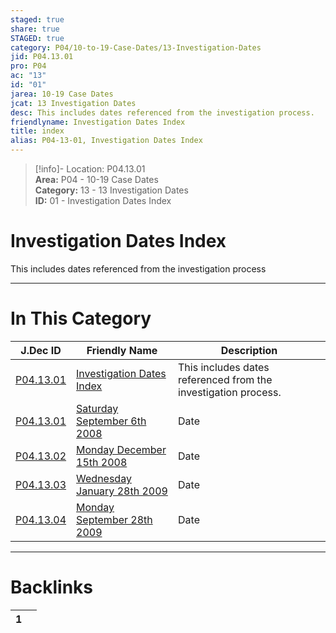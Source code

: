 ```yaml
---  
staged: true  
share: true  
STAGED: true  
category: P04/10-to-19-Case-Dates/13-Investigation-Dates  
jid: P04.13.01  
pro: P04  
ac: "13"  
id: "01"  
jarea: 10-19 Case Dates  
jcat: 13 Investigation Dates  
desc: This includes dates referenced from the investigation process.  
friendlyname: Investigation Dates Index  
title: index  
alias: P04-13-01, Investigation Dates Index  
---  
```

  
>[!info]- Location: P04.13.01  
>**Area:** P04 - 10-19 Case Dates  
>**Category:** 13 - 13 Investigation Dates  
>**ID:** 01 - Investigation Dates Index  
  
# Investigation Dates Index  
  
This includes dates referenced from the investigation process  
   
  
  
---  
# In This Category  
  
| J.Dec ID                                                                                                                          | Friendly Name                                                                                                                                       | Description                                                    |  
| --------------------------------------------------------------------------------------------------------------------------------- | --------------------------------------------------------------------------------------------------------------------------------------------------- | -------------------------------------------------------------- |  
| [P04.13.01](index.md)                                 | [Investigation Dates Index](index.md)                                   | This includes dates referenced from the investigation process. |  
| [P04.13.01](./2008-9-6-Saturday-September-6th-2008.md)  | [Saturday September 6th 2008](./2008-9-6-Saturday-September-6th-2008.md)  | Date                                                           |  
| [P04.13.02](./2008-12-15-Monday-December-15th-2008.md)  | [Monday December 15th 2008](./2008-12-15-Monday-December-15th-2008.md)    | Date                                                           |  
| [P04.13.03](./2009-1-28-Wednesday-January-28th-2009.md) | [Wednesday January 28th 2009](./2009-1-28-Wednesday-January-28th-2009.md) | Date                                                           |  
| [P04.13.04](./2009-9-28-Monday-September-28th-2009.md)  | [Monday September 28th 2009](./2009-9-28-Monday-September-28th-2009.md)   | Date                                                           |  
  
  
---  
# Backlinks  
<div><table class="dataview table-view-table"><thead class="table-view-thead"><tr class="table-view-tr-header"><th class="table-view-th"><span></span><span class="dataview small-text">1</span></th><th class="table-view-th"><span></span></th></tr></thead><tbody class="table-view-tbody"></tbody></table></div>